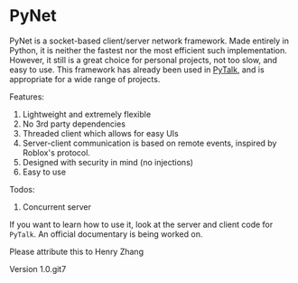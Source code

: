 # PyNet

PyNet is a socket-based client/server network framework. Made entirely in Python, it is neither the fastest nor the most efficient such implementation. However, it still is a great choice for personal projects, not too slow, and easy to use. This framework has already been used in [PyTalk](https://github.com/henryz2004/pytalk), and is appropriate for a wide range of projects.

Features:
  1. Lightweight and extremely flexible
  2. No 3rd party dependencies
  3. Threaded client which allows for easy UIs
  4. Server-client communication is based on remote events, inspired by Roblox's protocol.
  5. Designed with security in mind (no injections)
  6. Easy to use
  
Todos:
  1. Concurrent server
  
If you want to learn how to use it, look at the server and client code for `PyTalk`. An official documentary is being worked on.

Please attribute this to Henry Zhang

Version 1.0.git7
